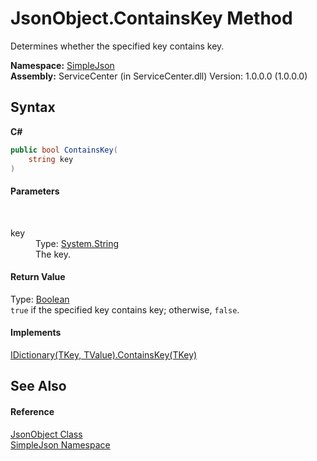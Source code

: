 # JsonObject.ContainsKey Method 
 

Determines whether the specified key contains key.

**Namespace:**&nbsp;<a href="ea63a809-e4a6-ba19-c147-e5c6fb6b1f81">SimpleJson</a><br />**Assembly:**&nbsp;ServiceCenter (in ServiceCenter.dll) Version: 1.0.0.0 (1.0.0.0)

## Syntax

**C#**<br />
``` C#
public bool ContainsKey(
	string key
)
```


#### Parameters
&nbsp;<dl><dt>key</dt><dd>Type: <a href="http://msdn2.microsoft.com/zh-cn/library/s1wwdcbf" target="_blank">System.String</a><br />The key.</dd></dl>

#### Return Value
Type: <a href="http://msdn2.microsoft.com/zh-cn/library/a28wyd50" target="_blank">Boolean</a><br />`true` if the specified key contains key; otherwise, `false`.

#### Implements
<a href="http://msdn2.microsoft.com/zh-cn/library/htszx2dy" target="_blank">IDictionary(TKey, TValue).ContainsKey(TKey)</a><br />

## See Also


#### Reference
<a href="b548c5de-7a49-c3d8-648f-f4f1646e49bc">JsonObject Class</a><br /><a href="ea63a809-e4a6-ba19-c147-e5c6fb6b1f81">SimpleJson Namespace</a><br />